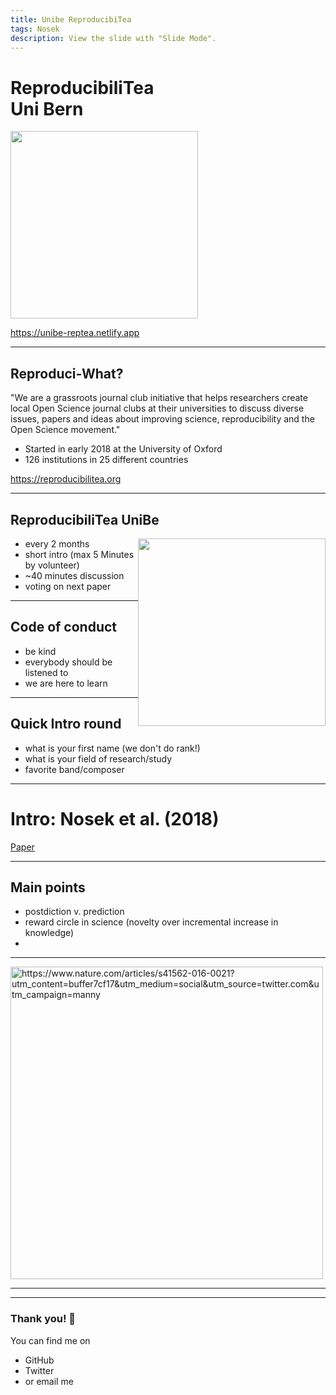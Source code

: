 ```yaml
---
title: Unibe ReproducibiTea 
tags: Nosek
description: View the slide with "Slide Mode".
---
```


# ReproducibiliTea <br> Uni Bern

<img src = "https://unibe-reptea.netlify.app/media/unibe-repro-logo.svg" width = 300 style="vertical-align:middle">

https://unibe-reptea.netlify.app

---

## Reproduci-What?

"We are a grassroots journal club initiative that helps researchers create local Open Science journal clubs at their universities to discuss diverse issues, papers and ideas about improving science, reproducibility and the Open Science movement."

- Started in early 2018 at the University of Oxford
- 126 institutions in 25 different countries


https://reproducibilitea.org

---

## ReproducibiliTea UniBe

<img src = "https://www.swissrn.org/img/SwissRNLogowide.png" style="float:right"  width = 300>

- every 2 months
- short intro (max 5 Minutes by volunteer)
- ~40 minutes discussion
- voting on next paper

---

## Code of conduct

- be kind
- everybody should be listened to
- we are here to learn

---

## Quick Intro round

- what is your first name (we don't do rank!)
- what is your field of research/study
- favorite band/composer

---

# Intro: Nosek et al. (2018)

[Paper](https://doi.org/10.1073/pnas.1708274114)

---

## Main points

- postdiction v. prediction
- reward circle in science (novelty over incremental increase in knowledge)
- 

---

<img src="https://images.theconversation.com/files/161486/original/image-20170320-6133-adn580.jpg?ixlib=rb-1.1.0&q=45&auto=format&w=1000&fit=clip" alt="https://www.nature.com/articles/s41562-016-0021?utm_content=buffer7cf17&utm_medium=social&utm_source=twitter.com&utm_campaign=manny" style="width:500px;">


---


---

### Thank you! :sheep: 

You can find me on

- GitHub
- Twitter
- or email me

